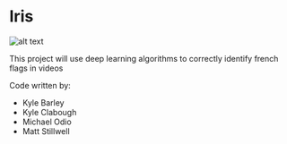 # Iris

![alt text](http://files.softicons.com/download/web-icons/language-flags-icons-by-double-j-design/png/64x64/french_flag.png "French Flag")

This project will use deep learning algorithms to correctly identify french flags in videos

Code written  by: 
* Kyle Barley
* Kyle Clabough
* Michael Odio 
* Matt Stillwell
